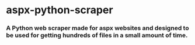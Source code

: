 # aspx-python-scraper
### A Python web scraper made for aspx websites and designed to be used for getting hundreds of files in a small amount of time.
 

